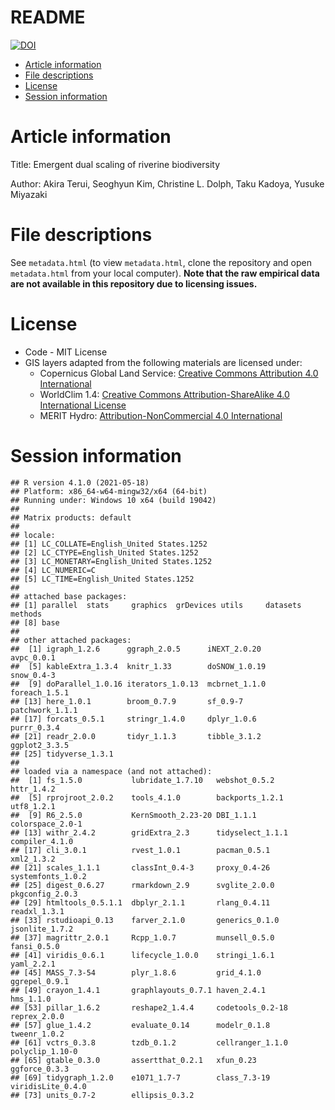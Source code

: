 README
================
[![DOI](https://zenodo.org/badge/278634401.svg)](https://zenodo.org/badge/latestdoi/278634401)

-   [Article information](#article-information)
-   [File descriptions](#file-descriptions)
-   [License](#license)
-   [Session information](#session-information)

# Article information

Title: Emergent dual scaling of riverine biodiversity

Author: Akira Terui, Seoghyun Kim, Christine L. Dolph, Taku Kadoya,
Yusuke Miyazaki

# File descriptions

See `metadata.html` (to view `metadata.html`, clone the repository and
open `metadata.html` from your local computer). **Note that the raw
empirical data are not available in this repository due to licensing
issues.**

# License

-   Code - MIT License
-   GIS layers adapted from the following materials are licensed under:
    -   Copernicus Global Land Service: [Creative Commons Attribution
        4.0 International](https://creativecommons.org/licenses/by/4.0/)
    -   WorldClim 1.4: [Creative Commons Attribution-ShareAlike 4.0
        International
        License](https://creativecommons.org/licenses/by-sa/4.0/)
    -   MERIT Hydro: [Attribution-NonCommercial 4.0
        International](https://creativecommons.org/licenses/by-nc/4.0/)

# Session information

    ## R version 4.1.0 (2021-05-18)
    ## Platform: x86_64-w64-mingw32/x64 (64-bit)
    ## Running under: Windows 10 x64 (build 19042)
    ## 
    ## Matrix products: default
    ## 
    ## locale:
    ## [1] LC_COLLATE=English_United States.1252 
    ## [2] LC_CTYPE=English_United States.1252   
    ## [3] LC_MONETARY=English_United States.1252
    ## [4] LC_NUMERIC=C                          
    ## [5] LC_TIME=English_United States.1252    
    ## 
    ## attached base packages:
    ## [1] parallel  stats     graphics  grDevices utils     datasets  methods  
    ## [8] base     
    ## 
    ## other attached packages:
    ##  [1] igraph_1.2.6      ggraph_2.0.5      iNEXT_2.0.20      avpc_0.0.1       
    ##  [5] kableExtra_1.3.4  knitr_1.33        doSNOW_1.0.19     snow_0.4-3       
    ##  [9] doParallel_1.0.16 iterators_1.0.13  mcbrnet_1.1.0     foreach_1.5.1    
    ## [13] here_1.0.1        broom_0.7.9       sf_0.9-7          patchwork_1.1.1  
    ## [17] forcats_0.5.1     stringr_1.4.0     dplyr_1.0.6       purrr_0.3.4      
    ## [21] readr_2.0.0       tidyr_1.1.3       tibble_3.1.2      ggplot2_3.3.5    
    ## [25] tidyverse_1.3.1  
    ## 
    ## loaded via a namespace (and not attached):
    ##  [1] fs_1.5.0           lubridate_1.7.10   webshot_0.5.2      httr_1.4.2        
    ##  [5] rprojroot_2.0.2    tools_4.1.0        backports_1.2.1    utf8_1.2.1        
    ##  [9] R6_2.5.0           KernSmooth_2.23-20 DBI_1.1.1          colorspace_2.0-1  
    ## [13] withr_2.4.2        gridExtra_2.3      tidyselect_1.1.1   compiler_4.1.0    
    ## [17] cli_3.0.1          rvest_1.0.1        pacman_0.5.1       xml2_1.3.2        
    ## [21] scales_1.1.1       classInt_0.4-3     proxy_0.4-26       systemfonts_1.0.2 
    ## [25] digest_0.6.27      rmarkdown_2.9      svglite_2.0.0      pkgconfig_2.0.3   
    ## [29] htmltools_0.5.1.1  dbplyr_2.1.1       rlang_0.4.11       readxl_1.3.1      
    ## [33] rstudioapi_0.13    farver_2.1.0       generics_0.1.0     jsonlite_1.7.2    
    ## [37] magrittr_2.0.1     Rcpp_1.0.7         munsell_0.5.0      fansi_0.5.0       
    ## [41] viridis_0.6.1      lifecycle_1.0.0    stringi_1.6.1      yaml_2.2.1        
    ## [45] MASS_7.3-54        plyr_1.8.6         grid_4.1.0         ggrepel_0.9.1     
    ## [49] crayon_1.4.1       graphlayouts_0.7.1 haven_2.4.1        hms_1.1.0         
    ## [53] pillar_1.6.2       reshape2_1.4.4     codetools_0.2-18   reprex_2.0.0      
    ## [57] glue_1.4.2         evaluate_0.14      modelr_0.1.8       tweenr_1.0.2      
    ## [61] vctrs_0.3.8        tzdb_0.1.2         cellranger_1.1.0   polyclip_1.10-0   
    ## [65] gtable_0.3.0       assertthat_0.2.1   xfun_0.23          ggforce_0.3.3     
    ## [69] tidygraph_1.2.0    e1071_1.7-7        class_7.3-19       viridisLite_0.4.0 
    ## [73] units_0.7-2        ellipsis_0.3.2
